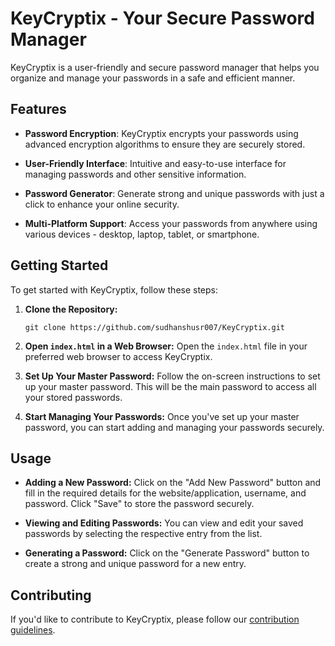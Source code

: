# KeyCryptix - Your Secure Password Manager

KeyCryptix is a user-friendly and secure password manager that helps you organize and manage your passwords in a safe and efficient manner.

## Features

- **Password Encryption**: KeyCryptix encrypts your passwords using advanced encryption algorithms to ensure they are securely stored.
  
- **User-Friendly Interface**: Intuitive and easy-to-use interface for managing passwords and other sensitive information.

- **Password Generator**: Generate strong and unique passwords with just a click to enhance your online security.

- **Multi-Platform Support**: Access your passwords from anywhere using various devices - desktop, laptop, tablet, or smartphone.

## Getting Started

To get started with KeyCryptix, follow these steps:

1. **Clone the Repository:**
   ```
   git clone https://github.com/sudhanshusr007/KeyCryptix.git
   ```

2. **Open `index.html` in a Web Browser:**
   Open the `index.html` file in your preferred web browser to access KeyCryptix.

3. **Set Up Your Master Password:**
   Follow the on-screen instructions to set up your master password. This will be the main password to access all your stored passwords.

4. **Start Managing Your Passwords:**
   Once you've set up your master password, you can start adding and managing your passwords securely.

## Usage

- **Adding a New Password:**
  Click on the "Add New Password" button and fill in the required details for the website/application, username, and password. Click "Save" to store the password securely.

- **Viewing and Editing Passwords:**
  You can view and edit your saved passwords by selecting the respective entry from the list.

- **Generating a Password:**
  Click on the "Generate Password" button to create a strong and unique password for a new entry.

## Contributing

If you'd like to contribute to KeyCryptix, please follow our [contribution guidelines](CONTRIBUTING.md).
